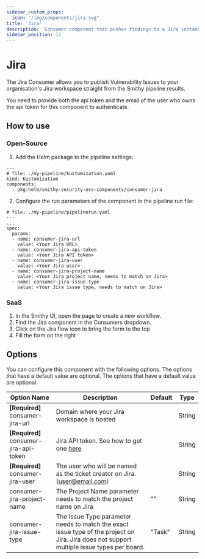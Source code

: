 ```yaml
---
sidebar_custom_props:
  icon: "/img/components/jira.svg"
title: 'Jira'
description: 'Consumer component that pushes findings to a Jira instance.'
sidebar_position: 13
---
```


# Jira

The Jira Consumer allows you to publish Vulnerability Issues to your
organisation's Jira workspace straight from the Smithy pipeline results.

You need to provide both the api token and the email of the user who owns the api token for this component to
authenticate.

## How to use

### Open-Source

1. Add the Helm package to the pipeline settings:

```
---
# file: ./my-pipeline/kustomization.yaml
kind: Kustomization
components:
  - pkg:helm/smithy-security-oss-components/consumer-jira
```

2. Configure the run parameters of the component in the pipeline run file:

```
# file: ./my-pipeline/pipelinerun.yaml
---
...
spec:
  params:
  - name: consumer-jira-url
    value: <Your Jira URL>
  - name: consumer-jira-api-token
    value: <Your Jira API token>
  - name: consumer-jira-user
    value: <Your Jira user>
  - name: consumer-jira-project-name
    value: <Your Jira project name, needs to match on Jira>
  - name: consumer-jira-issue-type
    value: <Your Jira issue type, needs to match on Jira>
```

### SaaS

1. In the Smithy UI, open the page to create a new workflow.
2. Find the Jira component in the Consumers dropdown.
3. Click on the Jira flow icon to bring the form to the top
4. Fill the form on the right

## Options

You can configure this component with the following options. The options that have a default value are optional. The
options that have a default value are optional:

| Option Name                            | Description                                                                                                                                   | Default | Type   |
|----------------------------------------|-----------------------------------------------------------------------------------------------------------------------------------------------|---------|--------|
| **[Required]** consumer-jira-url       | Domain where your Jira workspace is hosted                                                                                                    |         | String |
| **[Required]** consumer-jira-api-token | Jira API token. See how to get one [here](https://support.atlassian.com/atlassian-account/docs/manage-api-tokens-for-your-atlassian-account/) |         | String |
| **[Required]** consumer-jira-user      | The user who will be named as the ticket creator on Jira. (user@email.com)                                                                    |         | String |
| consumer-jira-project-name             | The Project Name parameter needs to match the project name on Jira                                                                            | ""      | String |
| consumer-jira-issue-type               | The Issue Type parameter needs to match the exact issue type of the project on Jira. Jira does not support multiple issue types per board.    | "Task"  | String |